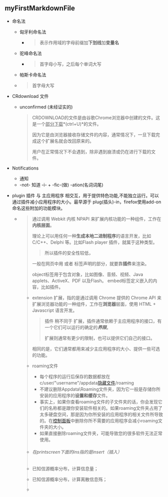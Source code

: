 ## myFirstMarkdownFile

- 命名法

  - 匈牙利命名法

    - > 表示作用域的字母前缀加**下划线**加**变量名**

  - 驼峰命名法

    - > 首字母小写，之后每个单词大写

  -  帕斯卡命名法 

    - > 首字母大写



- CRdownload 文件

  - unconfirmed (未经证实的)

    > CRDOWNLOAD的文件是由谷歌Chrome浏览器中创建的文件。这是一个<u>部分下载</u>*(ctrl+U)*的文件。
    >
    > 因为它是由浏览器接收存储文件的内容，通常情况下，一旦下载完成这个扩展名就会改回原来的。
    >
    > 用户在正常情况下不会遇到，除非遇到崩溃或仍在进行下载的文件。

- Notifications

  - 通知
  - -not- 知道  -i- + -fic-(做) -ation(名词词尾)



- plugin 插件 与 主应用程序 相交互，用于提供特色功能,不能独立运行。可以通过插件减小应用程序的大小。最早源于 plug(插头)-in，firefox使用add-on命名这些附加的功能模块。

  - > 通过调用 Webkit 内核 NPAPI 来扩展内核功能的一种组件，工作在**内核层面**。
    >
    > 理论上可以用任何一种**生成本地二进制程序**的语言开发，比如 C/C++、Delphi 等。比如Flash player 插件，就属于这种类型。
    >
    > > 所以插件的安全性较低，
    >
    > 一般在网页中用 <object> 或者 <embed> 标签声明的部分，就要靠**插件**来渲染。
    >
    > <object> 
    >     object标签用于包含对象，比如图像、音频、视频、Java applets、ActiveX、PDF	  以及Flash。
    >     embed标签定义嵌入的内容，比如插件。
    > </object>

- extension 扩展，指的是通过调用 Chrome 提供的 Chrome API 来扩展浏览器功能的一种组件，工作在**浏览器**层面，使用 HTML + Javascript 语言开发。

  > 插件 稍不同于 扩展，插件通常依赖于主应用程序的接口，有一个它们可以运行的确定的***界限***。
  >
  > 扩展则通常有更少的限制，也可以提供它们自己的接口。

  相同的是，它们通常都用来减少主应用程序的大小、提供一些可选的功能。



- roaming文件

  - 每个程序的运行后保存的数据都放在c/user/"username"/appdata[隐藏文件](null)/roaming
  - 不建议删除Appdata\Roaming文件夹，因为它一般是存储你所安装的应用程序的**设置和缓存**文件。
  - 事实上，如果你查看roaming文件的子文件夹的话，你会发现它们的名称都是跟你安装软件相关的。如果roaming文件夹占用了太多硬盘空间，那是因为你所安装的应用程序的相关文件所导致的。在[控制面板](null)中删除你所不需要的应用程序会减小roaming文件夹的大小。
  - 如果直接删除roaming文件夹，可能导致您的很多软件无法正常使用。

- ###### 在printscreen下面的ins指的是insert（插入）













- 已知信源概率分布，计算信息量；
- 已知信源概率分布，计算离散信息殇；
- 